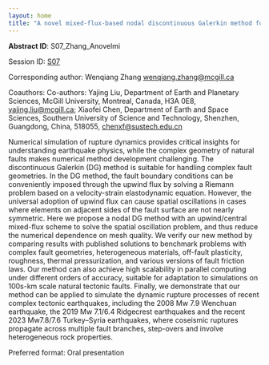 ```yaml
---
layout: home
title: "A novel mixed-flux-based nodal discontinuous Galerkin method for 3D dynamic rupture modeling and applications to complex tectonic earthquakes"
---
```



**Abstract ID**: S07_Zhang_Anovelmi

Session ID: [S07](.)

Corresponding author: Wenqiang Zhang <a href="mailto:wenqiang.zhang@mcgill.ca">wenqiang.zhang@mcgill.ca</a>

Coauthors: Co-authors: Yajing Liu, Department of Earth and Planetary Sciences, McGill University, Montreal, Canada, H3A 0E8, yajing.liu@mcgill.ca; Xiaofei Chen, Department of Earth and Space Sciences, Southern University of Science and Technology, Shenzhen, Guangdong, China, 518055, chenxf@sustech.edu.cn 

Numerical simulation of rupture dynamics provides critical insights for understanding earthquake physics, while the complex geometry of natural faults makes numerical method development challenging. The discontinuous Galerkin (DG) method is suitable for handling complex fault geometries. In the DG method, the fault boundary conditions can be conveniently imposed through the upwind flux by solving a Riemann problem based on a velocity-strain elastodynamic equation. However, the universal adoption of upwind flux can cause spatial oscillations in cases where elements on adjacent sides of the fault surface are not nearly symmetric. Here we propose a nodal DG method with an upwind/central mixed-flux scheme to solve the spatial oscillation problem, and thus reduce the numerical dependence on mesh quality. We verify our new method by comparing results with published solutions to benchmark problems with complex fault geometries, heterogeneous materials, off-fault plasticity, roughness, thermal pressurization, and various versions of fault friction laws. Our method can also achieve high scalability in parallel computing under different orders of accuracy, suitable for adaptation to simulations on 100s-km scale natural tectonic faults. Finally, we demonstrate that our method can be applied to simulate the dynamic rupture processes of recent complex tectonic earthquakes, including the 2008 Mw 7.9 Wenchuan earthquake, the 2019 Mw 7.1/6.4 Ridgecrest earthquakes and the recent 2023 Mw7.8/7.6 Turkey–Syria earthquakes, where coseismic ruptures propagate across multiple fault branches, step-overs and involve heterogeneous rock properties.

Preferred format: Oral presentation
